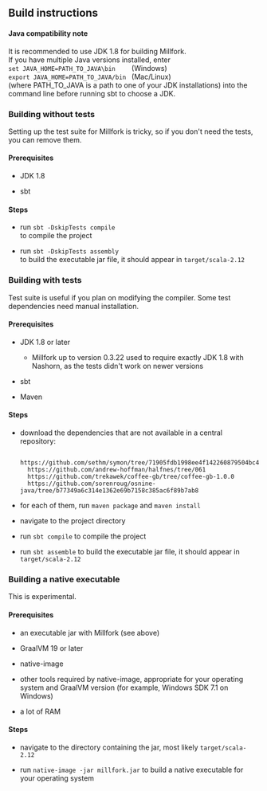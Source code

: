 ## Build instructions

#### Java compatibility note

It is recommended to use JDK 1.8 for building Millfork.  
If you have multiple Java versions installed, enter  
`set JAVA_HOME=PATH_TO_JAVA\bin    ` (Windows)  
`export JAVA_HOME=PATH_TO_JAVA/bin ` (Mac/Linux)  
(where PATH_TO_JAVA is a path to one of your JDK installations)
into the command line before running sbt to choose a JDK.

### Building without tests

Setting up the test suite for Millfork is tricky, so if you don't need the tests, you can remove them.

#### Prerequisites

* JDK 1.8

* sbt

#### Steps

* run `sbt -DskipTests compile`  
to compile the project

* run `sbt -DskipTests assembly`  
to build the executable jar file, it should appear in `target/scala-2.12`

### Building with tests

Test suite is useful if you plan on modifying the compiler. Some test dependencies need manual installation.

#### Prerequisites

* JDK 1.8 or later

    * Millfork up to version 0.3.22 used to require exactly JDK 1.8 with Nashorn, 
    as the tests didn't work on newer versions

* sbt

* Maven

#### Steps

* download the dependencies that are not available in a central repository:

        https://github.com/sethm/symon/tree/71905fdb1998ee4f142260879504bc46cf27648f
        https://github.com/andrew-hoffman/halfnes/tree/061
        https://github.com/trekawek/coffee-gb/tree/coffee-gb-1.0.0
        https://github.com/sorenroug/osnine-java/tree/b77349a6c314e1362e69b7158c385ac6f89b7ab8
        
* for each of them, run `maven package` and `maven install`

* navigate to the project directory 

* run `sbt compile` to compile the project

* run `sbt assemble` to build the executable jar file, it should appear in `target/scala-2.12`

### Building a native executable

This is experimental. 

#### Prerequisites

* an executable jar with Millfork (see above)

* GraalVM 19 or later

* native-image

* other tools required by native-image, appropriate for your operating system and GraalVM version (for example, Windows SDK 7.1 on Windows) 

* a lot of RAM

#### Steps

* navigate to the directory containing the jar, most likely `target/scala-2.12`

* run `native-image -jar millfork.jar` to build a native executable for your operating system